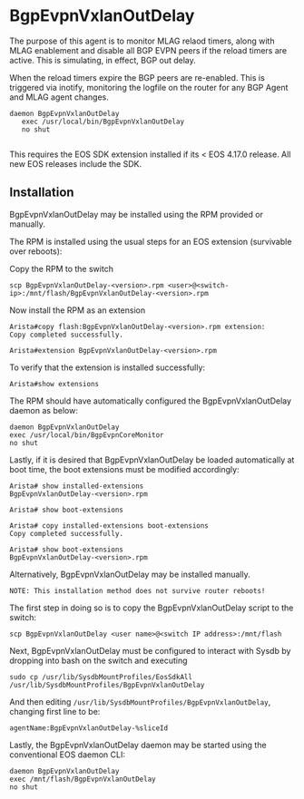 # BgpEvpnVxlanOutDelay

The purpose of this agent is to monitor MLAG relaod timers, along with MLAG enablement and disable all BGP EVPN peers if the reload timers are active.  This is simulating, in effect, BGP out delay.

When the reload timers expire the BGP peers are re-enabled.  This is triggered via inotify, monitoring 
the logfile on the router for any BGP Agent and MLAG agent changes.


```
daemon BgpEvpnVxlanOutDelay 
   exec /usr/local/bin/BgpEvpnVxlanOutDelay
   no shut
   
 ```
This requires the EOS SDK extension installed if its < EOS 4.17.0 release.
All new EOS releases include the SDK.


## Installation
BgpEvpnVxlanOutDelay may be installed using the RPM provided or manually.

The RPM is installed using the usual steps for an EOS extension (survivable over reboots):

Copy the RPM to the switch

```
scp BgpEvpnVxlanOutDelay-<version>.rpm <user>@<switch-ip>:/mnt/flash/BgpEvpnVxlanOutDelay-<version>.rpm
```

Now install the RPM as an extension

```
Arista#copy flash:BgpEvpnVxlanOutDelay-<version>.rpm extension:
Copy completed successfully.

Arista#extension BgpEvpnVxlanOutDelay-<version>.rpm 
```
To verify that the extension is installed successfully: 

```Arista#show extensions```

The RPM should have automatically configured the BgpEvpnVxlanOutDelay daemon as below:

```
daemon BgpEvpnVxlanOutDelay
exec /usr/local/bin/BgpEvpnCoreMonitor
no shut
```

Lastly, if it is desired that BgpEvpnVxlanOutDelay be loaded automatically at boot time, the boot extensions must be modified accordingly:

```
Arista# show installed-extensions
BgpEvpnVxlanOutDelay-<version>.rpm 

Arista# show boot-extensions

Arista# copy installed-extensions boot-extensions
Copy completed successfully.

Arista# show boot-extensions
BgpEvpnVxlanOutDelay-<version>.rpm 
```


Alternatively, BgpEvpnVxlanOutDelay may be installed manually.  

```NOTE: This installation method does not survive router reboots!```

The first step in doing so is to copy the BgpEvpnVxlanOutDelay script to the switch:

```
scp BgpEvpnVxlanOutDelay <user name>@<switch IP address>:/mnt/flash
```
Next, BgpEvpnVxlanOutDelay must be configured to interact with Sysdb by dropping into bash on the switch and executing	

```
sudo cp /usr/lib/SysdbMountProfiles/EosSdkAll /usr/lib/SysdbMountProfiles/BgpEvpnVxlanOutDelay
```
And then editing ```/usr/lib/SysdbMountProfiles/BgpEvpnVxlanOutDelay```, changing first line to be:

```agentName:BgpEvpnVxlanOutDelay-%sliceId```

Lastly, the BgpEvpnVxlanOutDelay daemon may be started using the conventional EOS daemon CLI:

```
daemon BgpEvpnVxlanOutDelay
exec /mnt/flash/BgpEvpnVxlanOutDelay
no shut
```
